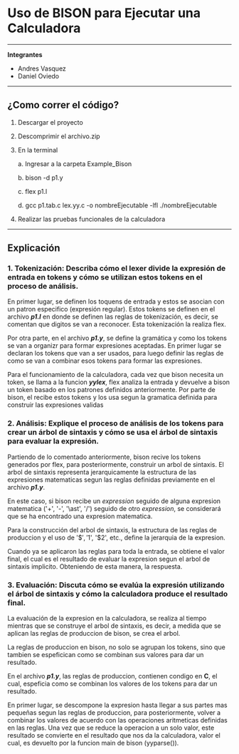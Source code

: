 # Uso de BISON para Ejecutar una Calculadora

---

**Integrantes**

* Andres Vasquez
* Daniel Oviedo

---

## ¿Como correr el código?

1. Descargar el proyecto
2. Descomprimir el archivo.zip
3. En la terminal
   
    a. Ingresar a la carpeta Example_Bison
   
    b. bison -d p1.y
   
    c. flex p1.l
   
    d. gcc p1.tab.c lex.yy.c -o nombreEjecutable -lfl
    ./nombreEjecutable

   
5. Realizar las pruebas funcionales de la calculadora



---

## Explicación

### 1. **Tokenización**: Describa cómo el lexer divide la expresión de entrada en tokens y cómo se utilizan estos tokens en el proceso de análisis.

En primer lugar, se definen los toquens de entrada y estos se asocian con un patron especifico (expresión regular).
Estos tokens se definen en el archivo ***p1.l*** en donde se definen las reglas de tokenización, es decir, se comentan que digitos se van a reconocer. Esta tokenización la realiza flex.

Por otra parte, en el archivo ***p1.y***, se define la gramática y como los tokens se van a organizr para formar expresiones aceptadas. En primer lugar se declaran los tokens que van a ser usados, para luego definir las reglas de como se van a combinar esos tokens para formar las expresiones.

Para el funcionamiento de la calculadora, cada vez que bison necesita un token, se llama a la funcion ***yylex***, flex analiza la entrada y devuelve a bison un token basado en los patrones definidos anteriormente. Por parte de bison, el recibe estos tokens y los usa segun la gramatica definida para construir las expresiones validas

### 2. **Análisis**: Explique el proceso de análisis de los tokens para crear un árbol de sintaxis y cómo se usa el árbol de sintaxis para evaluar la expresión.

Partiendo de lo comentado anteriormente, bison recive los tokens generados por flex, para posteriormente, construir un arbol de sintaxis. El arbol de sintaxis representa jerarquicamente la estructura de las expresiones matematicas segun las reglas definidas previamente en el archivo ***p1.y***. 

En este caso, si bison recibe un *expression* seguido de alguna expresion matematica ('+', '-', '\ast', '/') seguido de otro *expression*, se considerará que se ha encontrado una expresion matematica.

Para la construcción del arbol de sintaxis, la estructura de las reglas de produccion y el uso de '$$', '$1', '$2', etc., define la jerarquia de la expresion.

Cuando ya se aplicaron las reglas para toda la entrada, se obtiene el valor final, el cual es el resultado de evaluar la expresion segun el arbol de sintaxis implicito. Obteniendo de esta manera, la respuesta.


### 3. **Evaluación**: Discuta cómo se evalúa la expresión utilizando el árbol de sintaxis y cómo la calculadora produce el resultado final.

La evaluación de la expresion en la calculadora, se realiza al tiempo mientras que se construye el arbol de sintaxis, es decir, a medida que se aplican las reglas de produccion de bison, se crea el arbol.

La reglas de produccion en bison, no solo se agrupan los tokens, sino que tambien se espeficican como se combinan sus valores para dar un resultado. 

En el archivo ***p1.y***, las reglas de produccion, contienen condigo en **C**, el cual, espeficia como se combinan los valores de los tokens para dar un resultado.

En primer lugar, se descompone la expresion hasta llegar a sus partes mas pequeñas segun las reglas de produccion, para posteriormente, volver a combinar los valores de acuerdo con las operaciones aritmeticas definidas en las reglas. Una vez que se reduce la operacion a un solo valor, este resultado se convierte en el resultado que nos da la calculadora, valor el cual, es devuelto por la funcion main de bison (yyparse()).
